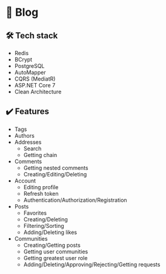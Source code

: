 
# 💬 Blog

## 🛠 Tech stack
- Redis
- BCrypt
- PostgreSQL
- AutoMapper
- CQRS (MediatR)
- ASP.NET Core 7
- Clean Architecture

## ✔️ Features
- Tags
- Authors
- Addresses
  - Search
  - Getting chain
- Comments
  - Getting nested comments
  - Creating/Editing/Deleting
- Account
  - Editing profile
  - Refresh token
  - Authentication/Authorization/Registration
- Posts
  - Favorites
  - Creating/Deleting
  - Filtering/Sorting
  - Adding/Deleting likes
- Communities
  - Creating/Getting posts
  - Getting user communities
  - Getting greatest user role
  - Adding/Deleting/Approving/Rejecting/Getting requests